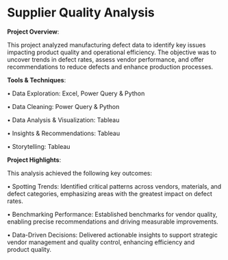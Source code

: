 # **Supplier Quality Analysis**

**Project Overview**: 

This project analyzed manufacturing defect data to identify key issues impacting product quality and operational efficiency. The objective was to uncover trends in defect rates, assess vendor performance, and offer recommendations to reduce defects and enhance production processes.

**Tools & Techniques**: 

• Data Exploration: Excel, Power Query & Python

• Data Cleaning: Power Query & Python

• Data Analysis & Visualization: Tableau

• Insights & Recommendations: Tableau

• Storytelling: Tableau

**Project Highlights**:

This analysis achieved the following key outcomes:

• Spotting Trends: Identified critical patterns across vendors, materials, and defect categories, emphasizing areas with the greatest impact on defect rates.

• Benchmarking Performance: Established benchmarks for vendor quality, enabling precise recommendations and driving measurable improvements.

• Data-Driven Decisions: Delivered actionable insights to support strategic vendor management and quality control, enhancing efficiency and product quality.
